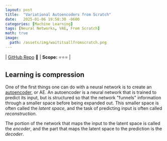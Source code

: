 ```yaml
---
layout: post
title:  "Variational Autoencoders from Scratch"
date:   2025-01-06 19:58:30 -0600
categories: [Machine Learning]
tags: [Neural Networks, VAE, From Scratch]
math: true
image:
  path: /assets/img/waititsallfromscratch.png
---
```


| [GitHub Repo](https://github.com/JackHanke/nets) 👾 | **Scope:** ⭐⭐⭐ |

## Learning is compression

One of the first things one can do with a neural network is to create an [autoencoder](https://en.wikipedia.org/wiki/Autoencoder), or AE. An autoencoder is a neural network that is trained to predict its input, but is structured so that the network "funnels" information through a smaller space before being expanded out. This smaller space is often called the *latent space*, and the task of predicting input is often called *reconstruction*.

The portion of the network that maps the input to the latent space is called the *encoder*, and the part that maps the latent space to the prediction is the *decoder*. 

<div align=center>
    <script type="text/tikz">
    % setup
    \newcommand{\lablnode}[3]{\node[text=gray,shape=circle,draw=none,fill=none, inner sep=0pt,minimum size=2pt] (A) at ( #1 , #2 ) {#3};}
    % actual image
    \begin{tikzpicture}
        % Define the nodes (neurons)
        \node (I1) [color=gray, circle, draw, minimum size=0.6cm] {};
        \node (I2) [color=gray, circle, draw, below of=I1, minimum size=0.6cm] {};
        \node (I3) [color=gray, circle, draw, below of=I2, minimum size=0.6cm] {};
        \node (I4) [color=gray, circle, draw, below of=I3, minimum size=0.6cm] {};

        \node (H1) [color=gray, circle, draw, right of=I1, xshift=2cm, yshift=-1cm, minimum size=0.6cm] {};
        \node (H2) [color=gray, circle, draw, below of=H1, minimum size=0.6cm] {};

        \node (O1) [color=gray, circle, draw, right of=H1, xshift=2cm, yshift=1cm, minimum size=0.6cm] {};
        \node (O2) [color=gray, circle, draw, below of=O1, minimum size=0.6cm] {};
        \node (O3) [color=gray, circle, draw, below of=O2, minimum size=0.6cm] {};
        \node (O4) [color=gray, circle, draw, below of=O3, minimum size=0.6cm] {};

        % Connect the layers
        \foreach \i in {1,2,3,4} {
            \foreach \j in {1,2} {
                \draw[color=gray, ->] (I\i) -- (H\j);
            }
        }

        \foreach \i in {1,2} {
            \foreach \j in {1,2,3,4} {
                \draw[color=gray, ->] (H\i) -- (O\j);
            }
        }

        % weight label
        \( \lablnode{3}{-3.5}{Latent Space} \)
        \( \lablnode{1.5}{0.5}{Encoder} \)
        \( \lablnode{4.5}{0.5}{Decoder} \)
    \end{tikzpicture}
    </script>
</div>

If we denote $x$ as the input and $x'$ as the reconstruction, an autoencoder might use the sum of squared errors loss function to train on, like so.

$$\mathcal{L} = \frac{1}{2}\sum_{i}(x_i - x_i')^2$$

Writing and training an AE after my neural network was little more than writing a wrapper around the network class to add an `encode` and `decode` method. However, even though I was able to achieve a strong reconstruction of the data, slight perturbations to the latent space led to poor reconstructions. This is because as the vanilla AE loss solely prioritizes the task of reconstruction, the latent space is often unorganized. This means that points in the latent space that aren't derived directly from data often decode into a blurry mess. 

This is bad if one wants not just to compress the data, but generate plausible samples from the original data distribution. 

## Structure that representation!

It turns out there is a way to train a network that also prioritizes latent space organization! These networks are called [variational autoencoders](https://en.wikipedia.org/wiki/Variational_autoencoder), or VAEs for short. After I watched [this excellent YouTube](https://www.youtube.com/watch?v=qJeaCHQ1k2w&t=826s) video by Deepia, VAEs became the next network architecture I chose to implement from scratch. 

A VAE, like a vanilla AE, consist of an encoder neural net $E$ and decoder neural net $D$. However, the forward pass of the network predicts the *parameters* of a (multivariate) normal distribution, namely $\mu$ and $\log(\sigma)$. 

$$E(x) = (\mu, \log(\sigma))$$

We predict $\log(\sigma)$ instead of $\sigma$ so that the training process doesn't create $0$ deviation distributions. 

Then the input $z$ to the decoder net is a *sample* from this predicted distribution. The key idea for VAEs is not just that the encoder learns to map data to a distribution (and not a single point as AEs do), but *also* how to make this sampling process differentiable. Sampling from this distribution is done using the [reparapetrization trick](https://en.wikipedia.org/wiki/Reparameterization_trick), which for our case is just writing $z$ as follows

$$z = \mu + \epsilon \exp(\log \sigma),$$

where $\epsilon$ is a sample from the (multivariate) standard normal. 

As for the training of such a network, the loss function for VAEs has two components. We have the usual reconstruction loss, written $$\mathcal{L}_{rec}$$ , and the *regularization loss*, written $\mathcal{L}_{reg}$. The regularization loss is a mathematical expression for how far away the distribution created by the encoder, called $P$ differs from some given distribution, called $Q$. VAEs choose this $Q$ to be the (multivariate) standard normal distribution. This means that as we train the learning process also prioritizes moving our encoded data into the more "organized" normal distribution. 

More specifically, the regularization loss is the [Kullback-Leibler divergence](https://en.wikipedia.org/wiki/Kullback%E2%80%93Leibler_divergence) between the created normal distribution to the standard normal. KL divergence is usually complicated to compute, but the divergence between two Gaussians can be symbolically written. This gives the full loss function for VAEs as 

$$\mathcal{L} = \mathcal{L}_{rec} + \mathcal{L}_{reg} = \frac{1}{2}\sum_{i}(x_i - x_i')^2 - \frac{1}{2}\sum_{i}(1+2\log(\sigma_i)-\mu_i^2-\sigma_i^2).$$

Because I have yet to implement an automatic differentiation engine, and I couldn't find anything on the internet, I had to compute the gradients for a VAE by hand. I first rewrote the regularization portion of the loss to match the output of $E$, namely

$$\mathcal{L}_{reg} = \frac{1}{2}\exp(2\log\sigma) + \frac{1}{2}\mu^2 - \log\sigma - \frac{1}{2}.$$

Then we can compute the gradient $\frac{\partial \mathcal{L}}{\partial z}$ efficiently after a forward pass of the full network with the following equations.

$$\begin{eqnarray*}
\frac{\partial \mathcal{L}_{rec}}{\partial \log{\sigma}} & = & \frac{\partial \mathcal{L}_{rec}}{\partial z}\frac{\partial z}{\partial \log{\sigma}} = \frac{\partial \mathcal{L}_{rec}}{\partial z} \epsilon \exp(\log\sigma) \\
\frac{\partial \mathcal{L}_{rec}}{\partial \log{\sigma}} & = & \frac{\partial \mathcal{L}_{rec}}{\partial z}\frac{\partial z}{\partial \log{\sigma}} = \frac{\partial \mathcal{L}_{rec}}{\partial z} \epsilon \exp(\log\sigma) \\
\frac{\partial \mathcal{L}_{reg}}{\partial \mu} & = & \mu \\
\frac{\partial \mathcal{L}_{reg}}{\partial \log{\sigma}} & = & \exp(2\log \sigma) - \vec{1}
\end{eqnarray*}$$

I also had to come up with a clever way to write a VAE given how I chose to implement the neural network class from the previous project, where I had to write a second loss function that only referenced $\cal{L}_{reg}$ in the middle of the network. However, the learning turned out to be extremely slow, and bottomed out on an overall bad performance (predicting the average $x$ instead of returning a similar image to $x$). I determined that this was because I was only using my implementation of vanilla stochastic gradient descent. SGD was not performing well because the gradient was "doubly-stochastic", in the sense that randomness in the gradient vector was introduced both from the minibatching (as usual) and from the inserted noise $\epsilon$. The gradients were too noisy to learn much. 

## Wait, momentum is crucial? ...always has been   

To fix this I read through the famous [Adam Optimizer paper](https://arxiv.org/abs/1412.6980), which is a nearly ubiquitous optimizer in modern ML work. This is another Diedrik Kingma invention that has proved its staying power. 

After implementing this I saw a staggering improvement in learning (~10x decrease in the scale of the loss compared to using SGD), showing the clear power of momentum-based optimization. After training, I wanted to produce an animation comparing AEs and VAEs when extrapolating in the latent space. This animation shows the decoded transitions between a latent representation for a `2` and a `7`.

{:refdef: style="text-align: center;"}
![]({{ site.baseimg }}/assets/img/extrap-anim.gif)
{: refdef}

Notice that as the AE only prioritizes reconstruction, the image is much sharper than that of the VAE. However, the VAE's transition between the two is smoother, and more often looks like some type of digit in the transition. We can see the `2` go to a `9` and then to a `7` smoothly.

As VAEs served as the beginning of the generative AI boom, I set my sights next on diffusion models, the current state of the art for image generation. I explore these models in a future post!

Thanks for reading!

## Sources

- [An Introduction to Variational Autoencoders](https://arxiv.org/abs/1906.02691)
- [Adam: A Method for Stochastic Optimization](https://arxiv.org/abs/1412.6980)
